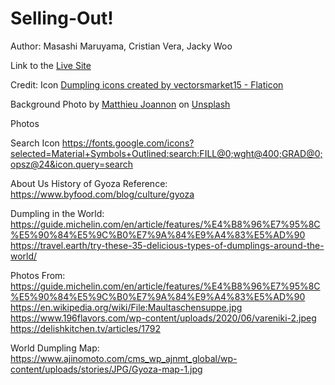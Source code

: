 # Selling-Out!

Author: Masashi Maruyama, Cristian Vera, Jacky Woo

Link to the [Live Site](https://jackywooks.github.io/Selling-Out/)

Credit:
Icon
<a href="https://www.flaticon.com/free-icons/dumpling" title="dumpling icons">Dumpling icons created by vectorsmarket15 - Flaticon</a>

Background
Photo by <a href="https://unsplash.com/@matt_j?utm_content=creditCopyText&utm_medium=referral&utm_source=unsplash">Matthieu Joannon</a> on <a href="https://unsplash.com/photos/person-holding-white-ceramic-plate-with-food-9icMrHvI-Q4?utm_content=creditCopyText&utm_medium=referral&utm_source=unsplash">Unsplash</a>

Photos

Search Icon
https://fonts.google.com/icons?selected=Material+Symbols+Outlined:search:FILL@0;wght@400;GRAD@0;opsz@24&icon.query=search


About Us
History of Gyoza Reference:
https://www.byfood.com/blog/culture/gyoza

Dumpling in the World:
https://guide.michelin.com/en/article/features/%E4%B8%96%E7%95%8C%E5%90%84%E5%9C%B0%E7%9A%84%E9%A4%83%E5%AD%90
https://travel.earth/try-these-35-delicious-types-of-dumplings-around-the-world/

Photos From:
https://guide.michelin.com/en/article/features/%E4%B8%96%E7%95%8C%E5%90%84%E5%9C%B0%E7%9A%84%E9%A4%83%E5%AD%90
https://en.wikipedia.org/wiki/File:Maultaschensuppe.jpg
https://www.196flavors.com/wp-content/uploads/2020/06/vareniki-2.jpeg
https://delishkitchen.tv/articles/1792

World Dumpling Map:
https://www.ajinomoto.com/cms_wp_ajnmt_global/wp-content/uploads/stories/JPG/Gyoza-map-1.jpg